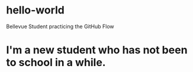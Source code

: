 # hello-world
Bellevue Student practicing the GitHub Flow
# I'm a new student who has not been to school in a while.
